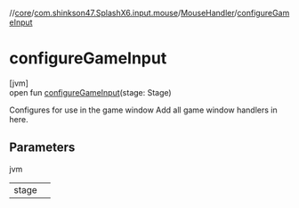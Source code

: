 //[core](../../../index.md)/[com.shinkson47.SplashX6.input.mouse](../index.md)/[MouseHandler](index.md)/[configureGameInput](configure-game-input.md)

# configureGameInput

[jvm]\
open fun [configureGameInput](configure-game-input.md)(stage: Stage)

Configures for use in the game window Add all game window handlers in here.

## Parameters

jvm

| | |
|---|---|
| stage |  |
